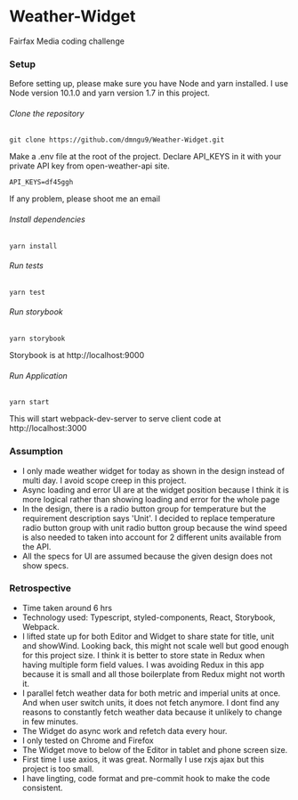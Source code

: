 # Weather-Widget

Fairfax Media coding challenge

### Setup

Before setting up, please make sure you have Node and yarn installed. I use Node version 10.1.0 and yarn version 1.7 in this project.

###### Clone the repository

`git clone https://github.com/dmngu9/Weather-Widget.git`

Make a .env file at the root of the project. Declare API_KEYS in it with your private API key from open-weather-api site.

`API_KEYS=df45ggh`

If any problem, please shoot me an email

###### Install dependencies

`yarn install`

###### Run tests

`yarn test`

###### Run storybook

`yarn storybook`

Storybook is at http://localhost:9000

###### Run Application

`yarn start`

This will start webpack-dev-server to serve client code at http://localhost:3000

### Assumption

-   I only made weather widget for today as shown in the design instead of multi day. I avoid scope creep in this project.
-   Async loading and error UI are at the widget position because I think it is more logical rather than showing loading and error for the whole page
-   In the design, there is a radio button group for temperature but the requirement description says 'Unit'. I decided to replace temperature radio button group with unit radio button group because the wind speed is also needed to taken into account for 2 different units available from the API.
-   All the specs for UI are assumed because the given design does not show specs.

### Retrospective

-   Time taken around 6 hrs
-   Technology used: Typescript, styled-components, React, Storybook, Webpack.
-   I lifted state up for both Editor and Widget to share state for title, unit and showWind. Looking back, this might not scale well but good enough for this project size. I think it is better to store state in Redux when having multiple form field values. I was avoiding Redux in this app because it is small and all those boilerplate from Redux might not worth it.
-   I parallel fetch weather data for both metric and imperial units at once. And when user switch units, it does not fetch anymore. I dont find any reasons to constantly fetch weather data because it unlikely to change in few minutes.
-   The Widget do async work and refetch data every hour.
-   I only tested on Chrome and Firefox
-   The Widget move to below of the Editor in tablet and phone screen size.
-   First time I use axios, it was great. Normally I use rxjs ajax but this project is too small.
-   I have lingting, code format and pre-commit hook to make the code consistent.
